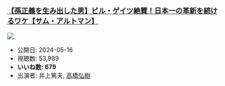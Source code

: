 ### [【孫正義を生み出した男】ビル・ゲイツ絶賛！日本一の革新を続けるワケ【サム・アルトマン】](https://www.youtube.com/watch?v=x0pA67IvguM)
[![](https://img.youtube.com/vi/x0pA67IvguM/sddefault.jpg)](https://www.youtube.com/watch?v=x0pA67IvguM)
-   公開日: 2024-05-16
-   視聴数: 53,989
-   **いいね数: 679**
-   出演者: 井上篤夫, [高橋弘樹](/rehacq_fan/people/高橋弘樹 "wikilink")
